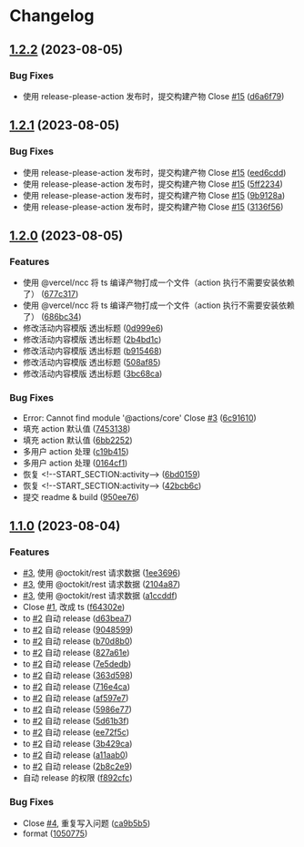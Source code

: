 # Changelog

## [1.2.2](https://github.com/cloud-webide/group-github-activity-readme/compare/v1.2.1...v1.2.2) (2023-08-05)


### Bug Fixes

* 使用 release-please-action 发布时，提交构建产物 Close [#15](https://github.com/cloud-webide/group-github-activity-readme/issues/15) ([d6a6f79](https://github.com/cloud-webide/group-github-activity-readme/commit/d6a6f7941322efa224e5ec9017426e8983facc95))

## [1.2.1](https://github.com/cloud-webide/group-github-activity-readme/compare/v1.2.0...v1.2.1) (2023-08-05)


### Bug Fixes

* 使用 release-please-action 发布时，提交构建产物 Close [#15](https://github.com/cloud-webide/group-github-activity-readme/issues/15) ([eed6cdd](https://github.com/cloud-webide/group-github-activity-readme/commit/eed6cdde47c66896e4878672daf3fcb9f6b2136d))
* 使用 release-please-action 发布时，提交构建产物 Close [#15](https://github.com/cloud-webide/group-github-activity-readme/issues/15) ([5ff2234](https://github.com/cloud-webide/group-github-activity-readme/commit/5ff22349e832bb0a10a26b3919d40a2cb544ffc4))
* 使用 release-please-action 发布时，提交构建产物 Close [#15](https://github.com/cloud-webide/group-github-activity-readme/issues/15) ([9b9128a](https://github.com/cloud-webide/group-github-activity-readme/commit/9b9128adabd9ed65c5ad86898c593610c65f51f7))
* 使用 release-please-action 发布时，提交构建产物 Close [#15](https://github.com/cloud-webide/group-github-activity-readme/issues/15) ([3136f56](https://github.com/cloud-webide/group-github-activity-readme/commit/3136f5665dbd77b94e801300f751a9d0094d66a9))

## [1.2.0](https://github.com/cloud-webide/group-github-activity-readme/compare/v1.1.0...v1.2.0) (2023-08-05)


### Features

* 使用 @vercel/ncc 将 ts 编译产物打成一个文件（action 执行不需要安装依赖了） ([677c317](https://github.com/cloud-webide/group-github-activity-readme/commit/677c317860dec3b29542aeaa13a121b879d48bcc))
* 使用 @vercel/ncc 将 ts 编译产物打成一个文件（action 执行不需要安装依赖了） ([686bc34](https://github.com/cloud-webide/group-github-activity-readme/commit/686bc348eda4a0f403ddceed17b8c846df5a5d46))
* 修改活动内容模版 透出标题 ([0d999e6](https://github.com/cloud-webide/group-github-activity-readme/commit/0d999e636000c8596196c19a664936dd33018438))
* 修改活动内容模版 透出标题 ([2b4bd1c](https://github.com/cloud-webide/group-github-activity-readme/commit/2b4bd1c275a081336f238cde340c7092804a8ea6))
* 修改活动内容模版 透出标题 ([b915468](https://github.com/cloud-webide/group-github-activity-readme/commit/b915468449f19ad5614a08d5e5cefa2bbdab7c42))
* 修改活动内容模版 透出标题 ([508af85](https://github.com/cloud-webide/group-github-activity-readme/commit/508af857e0253b1631f11deb842faa86d1df952c))
* 修改活动内容模版 透出标题 ([3bc68ca](https://github.com/cloud-webide/group-github-activity-readme/commit/3bc68ca23b7ff884b4b0c54649db02dca863b90b))


### Bug Fixes

* Error: Cannot find module '@actions/core' Close [#3](https://github.com/cloud-webide/group-github-activity-readme/issues/3) ([6c91610](https://github.com/cloud-webide/group-github-activity-readme/commit/6c916109d893d7dc6c42a86490ef25d546d52606))
* 填充 action 默认值 ([7453138](https://github.com/cloud-webide/group-github-activity-readme/commit/745313862c70f5da704d15ffd59f89e9415cb253))
* 填充 action 默认值 ([6bb2252](https://github.com/cloud-webide/group-github-activity-readme/commit/6bb22521470407d3c6ca0a2be46264c9abba8e72))
* 多用户 action 处理 ([c19b415](https://github.com/cloud-webide/group-github-activity-readme/commit/c19b4158ca5a60026a68f45a524ad7de3e3062f7))
* 多用户 action 处理 ([0164cf1](https://github.com/cloud-webide/group-github-activity-readme/commit/0164cf1f986e821da1c2973ac1887edcc2c6bbf8))
* 恢复 &lt;!--START_SECTION:activity--&gt; ([6bd0159](https://github.com/cloud-webide/group-github-activity-readme/commit/6bd0159d73e3b0126e62b64b8fee04b2c2852464))
* 恢复 &lt;!--START_SECTION:activity--&gt; ([42bcb6c](https://github.com/cloud-webide/group-github-activity-readme/commit/42bcb6c4b9e6a995da27de5414bb0f6c4492903b))
* 提交 readme & build ([950ee76](https://github.com/cloud-webide/group-github-activity-readme/commit/950ee766d2bdd0c4fcd999611489556112b9304c))

## [1.1.0](https://github.com/cloud-webide/group-github-activity-readme/compare/v1.0.4...v1.1.0) (2023-08-04)


### Features

* [#3](https://github.com/cloud-webide/group-github-activity-readme/issues/3), 使用 @octokit/rest 请求数据 ([1ee3696](https://github.com/cloud-webide/group-github-activity-readme/commit/1ee3696a42715813ffbfdc90e22d55ca6d7b408b))
* [#3](https://github.com/cloud-webide/group-github-activity-readme/issues/3), 使用 @octokit/rest 请求数据 ([2104a87](https://github.com/cloud-webide/group-github-activity-readme/commit/2104a872a9657dd11027191b507ac1adfc37c3db))
* [#3](https://github.com/cloud-webide/group-github-activity-readme/issues/3), 使用 @octokit/rest 请求数据 ([a1ccddf](https://github.com/cloud-webide/group-github-activity-readme/commit/a1ccddfe118263e10b8048f395b22980617c06c7))
* Close [#1](https://github.com/cloud-webide/group-github-activity-readme/issues/1), 改成 ts ([f64302e](https://github.com/cloud-webide/group-github-activity-readme/commit/f64302e04b8eb1238f52074a803f99b50b26891c))
* to [#2](https://github.com/cloud-webide/group-github-activity-readme/issues/2) 自动 release ([d63bea7](https://github.com/cloud-webide/group-github-activity-readme/commit/d63bea7fe384f5d001ac2b98e0c99fcd37c55183))
* to [#2](https://github.com/cloud-webide/group-github-activity-readme/issues/2) 自动 release ([9048599](https://github.com/cloud-webide/group-github-activity-readme/commit/90485994a3b333a9c951852841f8b69067691e29))
* to [#2](https://github.com/cloud-webide/group-github-activity-readme/issues/2) 自动 release ([b70d8b0](https://github.com/cloud-webide/group-github-activity-readme/commit/b70d8b010921b68ae429596af2eaa870e44ba326))
* to [#2](https://github.com/cloud-webide/group-github-activity-readme/issues/2) 自动 release ([827a61e](https://github.com/cloud-webide/group-github-activity-readme/commit/827a61e91aad73c0ae0076e19690ed3a5e05cedd))
* to [#2](https://github.com/cloud-webide/group-github-activity-readme/issues/2) 自动 release ([7e5dedb](https://github.com/cloud-webide/group-github-activity-readme/commit/7e5dedb11db04cd640ed2d820415f2e9c5cbacc4))
* to [#2](https://github.com/cloud-webide/group-github-activity-readme/issues/2) 自动 release ([363d598](https://github.com/cloud-webide/group-github-activity-readme/commit/363d5980bd94a4652f29487988d5f75ef0d8a319))
* to [#2](https://github.com/cloud-webide/group-github-activity-readme/issues/2) 自动 release ([716e4ca](https://github.com/cloud-webide/group-github-activity-readme/commit/716e4cae3cfc38bb37a8b1630c29ee0cf506609b))
* to [#2](https://github.com/cloud-webide/group-github-activity-readme/issues/2) 自动 release ([af597e7](https://github.com/cloud-webide/group-github-activity-readme/commit/af597e7161a12062852a3b0cb094396af4346be2))
* to [#2](https://github.com/cloud-webide/group-github-activity-readme/issues/2) 自动 release ([5986e77](https://github.com/cloud-webide/group-github-activity-readme/commit/5986e77aabaa70115799f0e8cee378a2efac10df))
* to [#2](https://github.com/cloud-webide/group-github-activity-readme/issues/2) 自动 release ([5d61b3f](https://github.com/cloud-webide/group-github-activity-readme/commit/5d61b3f443182ea2795008ce5e09a2736b020e13))
* to [#2](https://github.com/cloud-webide/group-github-activity-readme/issues/2) 自动 release ([ee72f5c](https://github.com/cloud-webide/group-github-activity-readme/commit/ee72f5c9fb592765e0241e7743fae56b8cf80575))
* to [#2](https://github.com/cloud-webide/group-github-activity-readme/issues/2) 自动 release ([3b429ca](https://github.com/cloud-webide/group-github-activity-readme/commit/3b429ca36314bd52b4c0b2482b12711dd19aa418))
* to [#2](https://github.com/cloud-webide/group-github-activity-readme/issues/2) 自动 release ([a11aab0](https://github.com/cloud-webide/group-github-activity-readme/commit/a11aab0b3de6c7262480d40e63ca56ec5d6c470f))
* to [#2](https://github.com/cloud-webide/group-github-activity-readme/issues/2) 自动 release ([2b8c2e9](https://github.com/cloud-webide/group-github-activity-readme/commit/2b8c2e94b5d6767853d7acd28a77d15482d72b28))
* 自动 release 的权限 ([f892cfc](https://github.com/cloud-webide/group-github-activity-readme/commit/f892cfc568cd33d9a3b3ba4a577127723d61686b))


### Bug Fixes

* Close [#4](https://github.com/cloud-webide/group-github-activity-readme/issues/4), 重复写入问题 ([ca9b5b5](https://github.com/cloud-webide/group-github-activity-readme/commit/ca9b5b577f359aa28a4e91555d6c6be1f19bb4fd))
* format ([1050775](https://github.com/cloud-webide/group-github-activity-readme/commit/10507754f768ce2a92ec0f5f3aa13ebc61db47a9))
